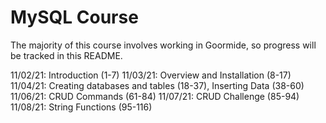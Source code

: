 # MySQL Course

The majority of this course involves working in Goormide, so progress will be tracked in this README.

11/02/21: Introduction (1-7)
11/03/21: Overview and Installation (8-17)
11/04/21: Creating databases and tables (18-37), Inserting Data (38-60)
11/06/21: CRUD Commands (61-84)
11/07/21: CRUD Challenge (85-94)
11/08/21: String Functions (95-116)
